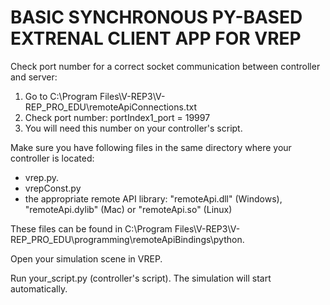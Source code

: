 # BASIC SYNCHRONOUS PY-BASED EXTRENAL CLIENT APP FOR VREP 

<p> Check port number for a correct socket communication between controller and server: </p>
<ol>
<li>Go to C:\Program Files\V-REP3\V-REP_PRO_EDU\remoteApiConnections.txt</li>
<li>Check port number: portIndex1_port = 19997</li>
<li>You will need this number on your controller's script.</li>
</ol>

<p>Make sure you have following files in the same directory where your controller is located:</p>
<ul>
<li>vrep.py.</li>
<li>vrepConst.py</li>
<li>the appropriate remote API library: "remoteApi.dll" (Windows), "remoteApi.dylib" (Mac) or "remoteApi.so" (Linux)</li>
</ul>
<p>These files can be found in C:\Program Files\V-REP3\V-REP_PRO_EDU\programming\remoteApiBindings\python.</p>

<p>Open your simulation scene in VREP.</p>

<p>Run your_script.py (controller's script). The simulation will start automatically.</p>